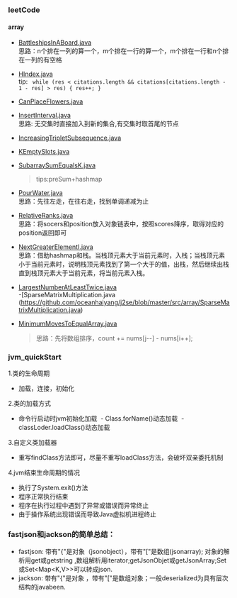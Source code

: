 ### leetCode
#### array
- [BattleshipsInABoard.java](https://github.com/oceanhaiyang/j2se/blob/master/src/array/BattleshipsInABoard.java)  
思路：n个排在一列的算一个，m个排在一行的算一个，m个排在一行和n个排在一列的有空格

- [HIndex.java](https://github.com/oceanhaiyang/j2se/blob/master/src/array/HIndex.java)  
 tip: `` while (res < citations.length && citations[citations.length - 1 - res] > res) {
            res++;
        }``  
 - [CanPlaceFlowers.java](https://github.com/oceanhaiyang/j2se/blob/master/src/array/CanPlaceFlowers.java)  
 - [InsertInterval.java](https://github.com/oceanhaiyang/j2se/blob/master/src/array/InsertInterval.java)  
 思路: 无交集时直接加入到新的集合,有交集时取首尾的节点  
 - [IncreasingTripletSubsequence.java](https://github.com/oceanhaiyang/j2se/blob/master/src/array/IncreasingTripletSubsequence.java)  
 - [KEmptySlots.java](https://github.com/oceanhaiyang/j2se/blob/master/src/array/KEmptySlots.java)  
 - [SubarraySumEqualsK.java](https://github.com/oceanhaiyang/j2se/blob/master/src/array/SubarraySumEqualsK.java)  
   > tips:preSum+hashmap  
 - [PourWater.java](https://github.com/oceanhaiyang/j2se/blob/master/src/array/PourWater.java)  
 思路：先往左走，在往右走，找到单调递减为止  
 - [RelativeRanks.java](https://github.com/oceanhaiyang/j2se/blob/master/src/array/RelativeRanks.java)  
 思路：将socers和position放入对象链表中，按照scores降序，取得对应的position返回即可  
 - [NextGreaterElementI.java](https://github.com/oceanhaiyang/j2se/blob/master/src/array/NextGreaterElementI.java)   
 思路：借助hashmap和栈。当栈顶元素大于当前元素时，入栈；当栈顶元素小于当前元素时，说明栈顶元素找到了第一个大于的值，出栈，然后继续出栈直到栈顶元素大于当前元素，将当前元素入栈。  
 - [LargestNumberAtLeastTwice.java](https://github.com/oceanhaiyang/j2se/blob/master/src/array/LargestNumberAtLeastTwice.java)  
 -[SparseMatrixMultiplication.java
 (https://github.com/oceanhaiyang/j2se/blob/master/src/array/SparseMatrixMultiplication.java)  
 - [MinimumMovesToEqualArray.java](https://github.com/oceanhaiyang/j2se/blob/master/src/array/MinimumMovesToEqualArray.java)
   > 思路：先将数组排序，count += nums[j--] - nums[i++];

    
### jvm_quickStart

1.类的生命周期
  - 加载，连接，初始化

2.类的加载方式
  - 命令行启动时jvm初始化加载
  - Class.forName()动态加载
  - classLoder.loadClass()动态加载
  
3.自定义类加载器
  - 重写findClass方法即可，尽量不重写loadClass方法，会破坏双亲委托机制

4.jvm结束生命周期的情况
  - 执行了System.exit()方法
  - 程序正常执行结束
  - 程序在执行过程中遇到了异常或错误而异常终止
  - 由于操作系统出现错误而导致Java虚拟机进程终止

### fastjson和jackson的简单总结：

  - fastjson: 带有"{"是对象（jsonobject），带有"["是数组(jsonarray); 对象的解析用get或getstring ,数组解析用iterator;getJsonObjet或getJsonArray;Set<JsonObject>或Set<Map<K,V>>可以转成json.
  - jackson: 带有"{"是对象 ，带有"["是数组对象；一般deserialized为具有层次结构的javabeen.
 
